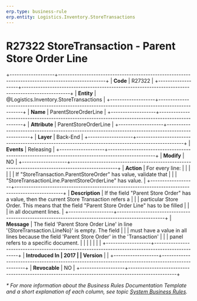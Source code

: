 ```yaml
---
erp.type: business-rule
erp.entity: Logistics.Inventory.StoreTransactions
---
```


# R27322 StoreTransaction - Parent Store Order Line
+-------------------+--------------------------------------------------------------------------------------------------+
| **Code**          | R27322                                                                                           |
+-------------------+--------------------------------------------------------------------------------------------------+
| **Entity**        | @Logistics.Inventory.StoreTransactions                                                           |
+-------------------+--------------------------------------------------------------------------------------------------+
| **Name**          | ParentStoreOrderLine                                                                             |
+-------------------+--------------------------------------------------------------------------------------------------+
| **Attribute**     | ParentStoreOrderLine                                                                             |
+-------------------+--------------------------------------------------------------------------------------------------+
| **Layer**         | Back-End                                                                                         |
+-------------------+--------------------------------------------------------------------------------------------------+
| **Events**        | Releasing                                                                                        |
+-------------------+--------------------------------------------------------------------------------------------------+
| **Modify**        | NO                                                                                               |
+-------------------+--------------------------------------------------------------------------------------------------+
| **Action**        | For every line:                                                                                  |
|                   |                                                                                                  |
|                   | If \"StoreTransaction.ParentStoreOrder\" has value, validate that                                |
|                   | \"StoreTransactionLine.ParentStoreOrderLine\" has value.                                         |
+-------------------+--------------------------------------------------------------------------------------------------+
| **Description**   | If the field \"Parent Store Order\" has a value, then the current Store Transaction refers a     |
|                   | particular Store Order. This means that the field \"Parent Store Order Line\" has to be filled   |
|                   | in all document lines.                                                                           |
+-------------------+--------------------------------------------------------------------------------------------------+
| **Message**       | The field \'Parent Store Order Line\' in line \'{StoreTransaction.LineNo}\' is empty. The field  |
|                   | must have a value in all lines because the field \'Parent Store Order\' in the \'Transaction\'   |
|                   | panel refers to a specific document.                                                             |
|                   |                                                                                                  |
|                   |                                                                                                  |
+-------------------+--------------------------------------------------------------------------------------------------+
| **Introduced In   | 2017                                                                                             |
| Version**         |                                                                                                  |
+-------------------+--------------------------------------------------------------------------------------------------+
| **Revocable**     | NO                                                                                               |
+-------------------+--------------------------------------------------------------------------------------------------+

*\* For more information about the Business Rules Documentation Template and a short explanation of each column, see
topic [System Business Rules](../templates/template-description-system-business-rules.md).*
